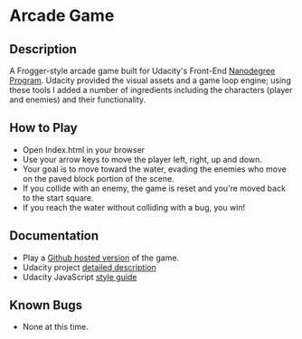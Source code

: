# Arcade Game

## Description

A Frogger-style arcade game built for Udacity's Front-End [Nanodegree Program](https://www.udacity.com/courses/web-development). Udacity provided the visual assets and a game loop engine; using these tools I added a number of ingredients including the characters (player and enemies) and their functionality.

## How to Play

- Open Index.html in your browser
- Use your arrow keys to move the player left, right, up and down. 
- Your goal is to move toward the water, evading the enemies who move on the paved block portion of the scene.
- If you collide with an enemy, the game is reset and you're moved back to the start square.
- If you reach the water without colliding with a bug, you win!

## Documentation

- Play a [Github hosted version](https://briancwise.github.io/arcade-game/) of the game.
- Udacity project [detailed description](https://docs.google.com/document/d/1v01aScPjSWCCWQLIpFqvg3-vXLH2e8_SZQKC8jNO0Dc/pub)
- Udacity JavaScript [style guide](http://udacity.github.io/frontend-nanodegree-styleguide/javascript.html)

## Known Bugs
- None at this time.
